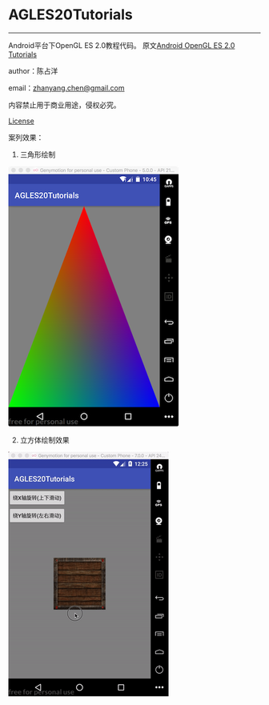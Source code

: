 # AGLES20Tutorials
---

Android平台下OpenGL ES 2.0教程代码。
原文[Android OpenGL ES 2.0 Tutorials](https://linuxparachen.gitbooks.io/android-opengl-es-2-0-tutorials/content/)

author：陈占洋

email：<zhanyang.chen@gmail.com>

内容禁止用于商业用途，侵权必究。

[License](https://github.com/LinuxparaChen/AGLES2.0Tutorials/blob/master/LICENSE)

案列效果：
1. 三角形绘制

![三角形绘制效果](effect/三角形绘制效果.png)

2. 立方体绘制效果

![立方体绘制效果](effect/立方体效果.gif)
